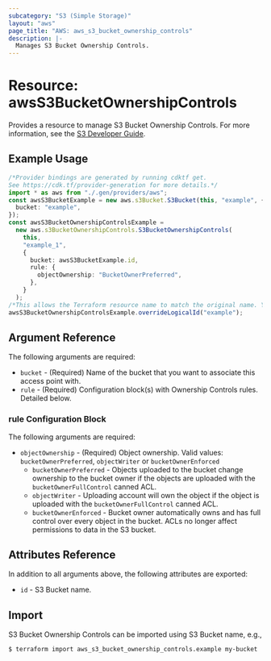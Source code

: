 ```yaml
---
subcategory: "S3 (Simple Storage)"
layout: "aws"
page_title: "AWS: aws_s3_bucket_ownership_controls"
description: |-
  Manages S3 Bucket Ownership Controls.
---
```


# Resource: awsS3BucketOwnershipControls

Provides a resource to manage S3 Bucket Ownership Controls. For more information, see the [S3 Developer Guide](https://docs.aws.amazon.com/AmazonS3/latest/dev/about-object-ownership.html).

## Example Usage

```typescript
/*Provider bindings are generated by running cdktf get.
See https://cdk.tf/provider-generation for more details.*/
import * as aws from "./.gen/providers/aws";
const awsS3BucketExample = new aws.s3Bucket.S3Bucket(this, "example", {
  bucket: "example",
});
const awsS3BucketOwnershipControlsExample =
  new aws.s3BucketOwnershipControls.S3BucketOwnershipControls(
    this,
    "example_1",
    {
      bucket: awsS3BucketExample.id,
      rule: {
        objectOwnership: "BucketOwnerPreferred",
      },
    }
  );
/*This allows the Terraform resource name to match the original name. You can remove the call if you don't need them to match.*/
awsS3BucketOwnershipControlsExample.overrideLogicalId("example");

```

## Argument Reference

The following arguments are required:

* `bucket` - (Required) Name of the bucket that you want to associate this access point with.
* `rule` - (Required) Configuration block(s) with Ownership Controls rules. Detailed below.

### rule Configuration Block

The following arguments are required:

* `objectOwnership` - (Required) Object ownership. Valid values: `bucketOwnerPreferred`, `objectWriter` or `bucketOwnerEnforced`
  * `bucketOwnerPreferred` - Objects uploaded to the bucket change ownership to the bucket owner if the objects are uploaded with the `bucketOwnerFullControl` canned ACL.
  * `objectWriter` - Uploading account will own the object if the object is uploaded with the `bucketOwnerFullControl` canned ACL.
  * `bucketOwnerEnforced` - Bucket owner automatically owns and has full control over every object in the bucket. ACLs no longer affect permissions to data in the S3 bucket.

## Attributes Reference

In addition to all arguments above, the following attributes are exported:

* `id` - S3 Bucket name.

## Import

S3 Bucket Ownership Controls can be imported using S3 Bucket name, e.g.,

```console
$ terraform import aws_s3_bucket_ownership_controls.example my-bucket
```
